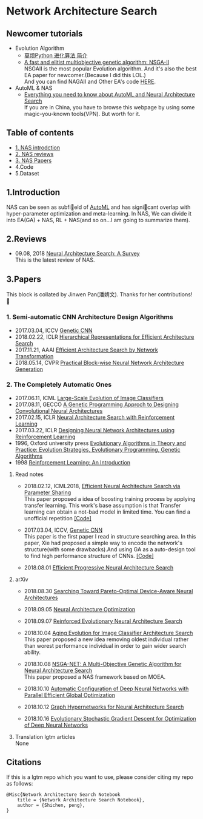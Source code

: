 # Network Architecture Search 

## Newcomer tutorials 
* Evolution Algorithm
    - [莫烦Python 进化算法 简介](https://morvanzhou.github.io/tutorials/machine-learning/evolutionary-algorithm/1-01-intro/) 
    - [A fast and elitist multiobjective genetic algorithm: NSGA-II](https://ieeexplore.ieee.org/document/996017)  
    NSGAII is the most popular Evolution algorithm. And it's also the best EA paper for newcomer.(Because I did this LOL.)  
    And you can find NAGAII and Other EA's code [HERE](./Code/).
* AutoML & NAS
    - [Everything you need to know about AutoML and Neural Architecture Search](https://towardsdatascience.com/everything-you-need-to-know-about-automl-and-neural-architecture-search-8db1863682bf)  
    If you are in China, you have to browse this webpage by using some magic-you-known tools(VPN). But worth for it.


## Table of contents
* [1. NAS introdction](#1introduction)
* [2. NAS reviews](#2reviews)
* [3. NAS Papers](#3papers)
* 4.Code
* 5.Dataset

## 1.Introduction 
NAS can be seen as subfield of [AutoML](https://www.ml4aad.org/automl/) and has signicant overlap with hyper-parameter optimization and meta-learning.
In NAS, We can divide it into EA(GA) + NAS, RL + NAS(and so on...I am going to summarize them).

## 2.Reviews
* 09.08, 2018 [Neural Architecture Search: A Survey](https://arxiv.org/abs/1808.05377)  
This is the latest review of NAS.

## 3.Papers
This block is collated by Jinwen Pan(潘婧文). Thanks for her contributions! :cake:  

### 1. Semi-automatic CNN Architecture Design Algorithms
* 2017.03.04, ICCV [Genetic CNN](https://arxiv.org/abs/1703.01513)
* 2018.02.22, ICLR [Hierarchical Representations for Efficient Architecture Search](https://arxiv.org/abs/1711.00436)
* 2017.11.21, AAAI [Efficient Architecture Search by Network Transformation](https://arxiv.org/abs/1707.04873)
* 2018.05.14, CVPR [Practical Block-wise Neural Network Architecture Generation](https://arxiv.org/abs/1708.05552)

### 2. The Completely Automatic Ones 
* 2017.06.11, ICML [Large-Scale Evolution of Image Classifiers](https://arxiv.org/abs/1703.01041)
* 2017.08.11, GECCO [A Genetic Programming Approch to Designing Convolutional Neural Architectures](https://arxiv.org/abs/1704.00764)
* 2017.02.15, ICLR [Neural Architecture Search with Reinforcement Learning](https://arxiv.org/abs/1611.01578)
* 2017.03.22, ICLR [Designing Neural Network Architectures using Reinforcement Learning](https://arxiv.org/abs/1611.02167)
* 1996, Oxford university press [Evolutionary Algorithms in Theory and Practice: Evolution Strategies, Evolutionary Programming, Genetic Algorithms](https://books.google.com/books?hl=zh-CN&lr=&id=htJHI1UrL7IC&oi=fnd&pg=PR9&dq=Evolutionary+Algorithms+in+Theory+and+Practice:+Evolution+Strategies,+Evolutionary+Programming,+Genetic+Algorithms&ots=fApX2PVCkQ&sig=ipkk4P_SK9BcSD5Nilt1Ng4N6Dw#v=onepage&q=Evolutionary%20Algorithms%20in%20Theory%20and%20Practice%3A%20Evolution%20Strategies%2C%20Evolutionary%20Programming%2C%20Genetic%20Algorithms&f=false)
* 1998 [Reinforcement Learning: An Introduction](https://books.google.com/books?hl=zh-CN&lr=&id=uWV0DwAAQBAJ&oi=fnd&pg=PR7&dq=Reinforcement+learning:+an+introduction&ots=mhrFu402i9&sig=T_cd_oEU13DmBKKGHjR2APyKP5g#v=onepage&q=Reinforcement%20learning%3A%20an%20introduction&f=false)

1. Read notes
    - 2018.02.12, ICML2018, [Efficient Neural Architecture Search via Parameter Sharing](https://arxiv.org/abs/1802.03268)  
    This paper proposed a idea of boosting training process by applying transfer learning. This work's base assumption is that Transfer learning can obtain a not-bad model in limited time.
    You can find a unofficial repetition [[Code]](https://github.com/melodyguan/enas)

    - 2017.03.04, ICCV, [Genetic CNN](http://openaccess.thecvf.com/content_ICCV_2017/papers/Xie_Genetic_CNN_ICCV_2017_paper.pdf)  
    This paper is the first paper I read in structure searching area. In this paper, Xie had proposed a simple way to encode the network's structure(with some drawbacks).And using GA as a auto-design tool to find high performance structure of CNNs. [[Code]](https://github.com/aqibsaeed/Genetic-CNN)  

    - 2018.08.01 [Efficient Progressive Neural Architecture Search](https://arxiv.org/pdf/1808.00391.pdf)
    
1. arXiv
    - 2018.08.30 [Searching Toward Pareto-Optimal Device-Aware Neural Architectures](https://arxiv.org/pdf/1808.09830.pdf)

    - 2018.09.05 [Neural Architecture Optimization](https://arxiv.org/pdf/1808.07233.pdf)

    - 2018.09.07 [Reinforced Evolutionary Neural Architecture Search](https://arxiv.org/pdf/1808.00193.pdf)

    - 2018.10.04 [Aging Evolution for Image Classifier Architecture Search](https://arxiv.org/pdf/1802.01548)  
    This paper proposed a new idea removing oldest individual rather than worest performance individual in order to gain wider search ability.  
    
    - 2018.10.08 [NSGA-NET: A Multi-Objective Genetic Algorithm for Neural Architecture Search](https://arxiv.org/abs/1810.03522)  
    This paper proposed a NAS framework based on MOEA. 

    - 2018.10.10 [Automatic Configuration of Deep Neural Networks with Parallel Efficient Global Optimization](https://arxiv.org/pdf/1810.05526.pdf)
    
    - 2018.10.12 [Graph Hypernetworks for Neural Architecture Search](https://arxiv.org/pdf/1810.05749.pdf)
    
    - 2018.10.16 [Evolutionary Stochastic Gradient Descent for Optimization of Deep Neural Networks](https://arxiv.org/pdf/1810.06773.pdf)

   

1. Translation lgtm articles  
None

## Citations
If this is a lgtm repo which you want to use, please consider citing my repo as follows:


```
@Misc{Network Architecture Search Notebook
    title = {Network Architecture Search Notebook},
    author = {Shichen, peng},  
}
```
